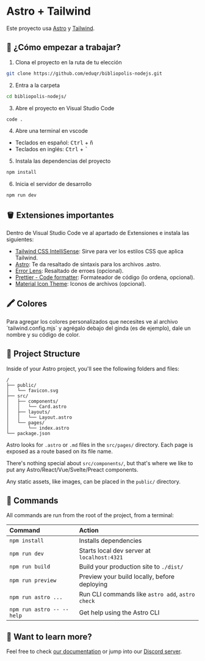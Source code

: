 # Astro + Tailwind

Este proyecto usa [Astro](https://docs.astro.build/en/getting-started/) y [Tailwind](https://tailwindcss.com/docs/installation).

## 🐛 ¿Cómo empezar a trabajar?

1. Clona el proyecto en la ruta de tu elección

```bash
git clone https://github.com/eduqr/bibliopolis-nodejs.git
```

2. Entra a la carpeta

```bash
cd bibliopolis-nodejs/
```

3. Abre el proyecto en Visual Studio Code

```bash
code .
```

4. Abre una terminal en vscode

- Teclados en español: <kbd>Ctrl</kbd> + <kbd>ñ</kbd>
- Teclados en inglés: <kbd>Ctrl</kbd> + <kbd>`</kbd>

5. Instala las dependencias del proyecto

```bash
npm install
```

6. Inicia el servidor de desarrollo

```bash
npm run dev
```

## 🪣 Extensiones importantes

Dentro de Visual Studio Code ve al apartado de Extensiones e instala las siguientes:

- [Tailwind CSS IntelliSense](https://marketplace.visualstudio.com/items?itemName=bradlc.vscode-tailwindcss): Sirve para ver los estilos CSS que aplica Tailwind.
- [Astro](https://marketplace.visualstudio.com/items?itemName=astro-build.astro-vscode): Te da resaltado de sintaxis para los archivos .astro.
- [Error Lens](https://marketplace.visualstudio.com/items?itemName=usernamehw.errorlens): Resaltado de erroes (opcional).
- [Prettier - Code formatter](https://marketplace.visualstudio.com/items?itemName=esbenp.prettier-vscode): Formateador de código (lo ordena, opcional).
- [Material Icon Theme](https://marketplace.visualstudio.com/items?itemName=PKief.material-icon-theme): Iconos de archivos (opcional).

## 🖍️ Colores

Para agregar los colores personalizados que necesites ve al archivo ´tailwind.config.mjs´ y agrégalo debajo del ginda (es de ejemplo), dale un nombre y su código de color.

## 🚀 Project Structure

Inside of your Astro project, you'll see the following folders and files:

```text
/
├── public/
│   └── favicon.svg
├── src/
│   ├── components/
│   │   └── Card.astro
│   ├── layouts/
│   │   └── Layout.astro
│   └── pages/
│       └── index.astro
└── package.json
```

Astro looks for `.astro` or `.md` files in the `src/pages/` directory. Each page is exposed as a route based on its file name.

There's nothing special about `src/components/`, but that's where we like to put any Astro/React/Vue/Svelte/Preact components.

Any static assets, like images, can be placed in the `public/` directory.

## 🧞 Commands

All commands are run from the root of the project, from a terminal:

| Command                   | Action                                           |
| :------------------------ | :----------------------------------------------- |
| `npm install`             | Installs dependencies                            |
| `npm run dev`             | Starts local dev server at `localhost:4321`      |
| `npm run build`           | Build your production site to `./dist/`          |
| `npm run preview`         | Preview your build locally, before deploying     |
| `npm run astro ...`       | Run CLI commands like `astro add`, `astro check` |
| `npm run astro -- --help` | Get help using the Astro CLI                     |

## 👀 Want to learn more?

Feel free to check [our documentation](https://docs.astro.build) or jump into our [Discord server](https://astro.build/chat).
